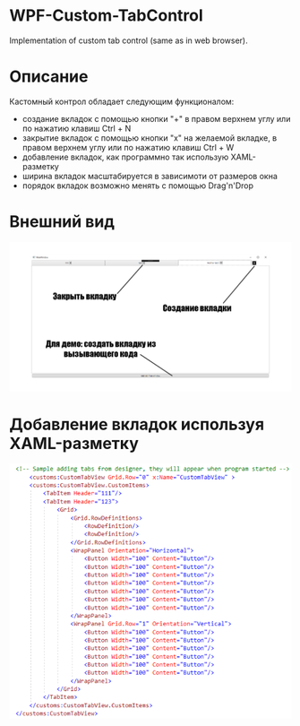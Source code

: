 # WPF-Custom-TabControl
Implementation of custom tab control (same as in web browser).
# Описание
Кастомный контрол обладает следующим функционалом:
 - создание вкладок с помощью кнопки "+" в правом верхнем углу или по нажатию клавиш Ctrl + N
 - закрытие вкладок с помощью кнопки "x" на желаемой вкладке, в правом верхнем углу или по нажатию клавиш Ctrl + W
 - добавление вкладок, как программно так использую XAML-разметку
 - ширина вкладок масштабируется в зависимоти от размеров окна
 - порядок вкладок возможно менять с помощью Drag'n'Drop

# Внешний вид
![alt text](https://github.com/SLengo/WPF-Custom-TabControl/blob/master/demoimage/1.png?raw=true)

# Добавление вкладок используя XAML-разметку
![alt text](https://github.com/SLengo/WPF-Custom-TabControl/blob/master/demoimage/2.PNG?raw=true)
